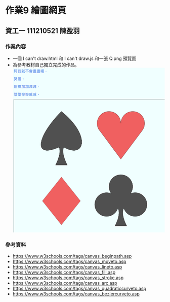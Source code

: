 # 作業9 繪圖網頁

## 資工一 111210521 陳盈羽

### 作業內容
* 一個 I can't draw.html 和 I can't draw.js 和一張 Q.png 預覽圖
* 為參考教材自己獨立完成的作品。
![預覽圖](Q.png)

### 參考資料
* https://www.w3schools.com/tags/canvas_beginpath.asp
* https://www.w3schools.com/tags/canvas_moveto.asp
* https://www.w3schools.com/tags/canvas_lineto.asp
* https://www.w3schools.com/tags/canvas_fill.asp
* https://www.w3schools.com/tags/canvas_stroke.asp
* https://www.w3schools.com/tags/canvas_arc.asp
* https://www.w3schools.com/tags/canvas_quadraticcurveto.asp
* https://www.w3schools.com/tags/canvas_beziercurveto.asp
